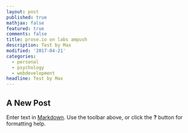 ```yaml
---
layout: post
published: true
mathjax: false
featured: true
comments: false
title: prose.io on labs ampush
description: Test by Max
modified: '2017-04-21'
categories:
  - personal
  - psychology
  - webdevelopment
headline: Test by Max
---
```

## A New Post

Enter text in [Markdown](http://daringfireball.net/projects/markdown/). Use the toolbar above, or click the **?** button for formatting help.
